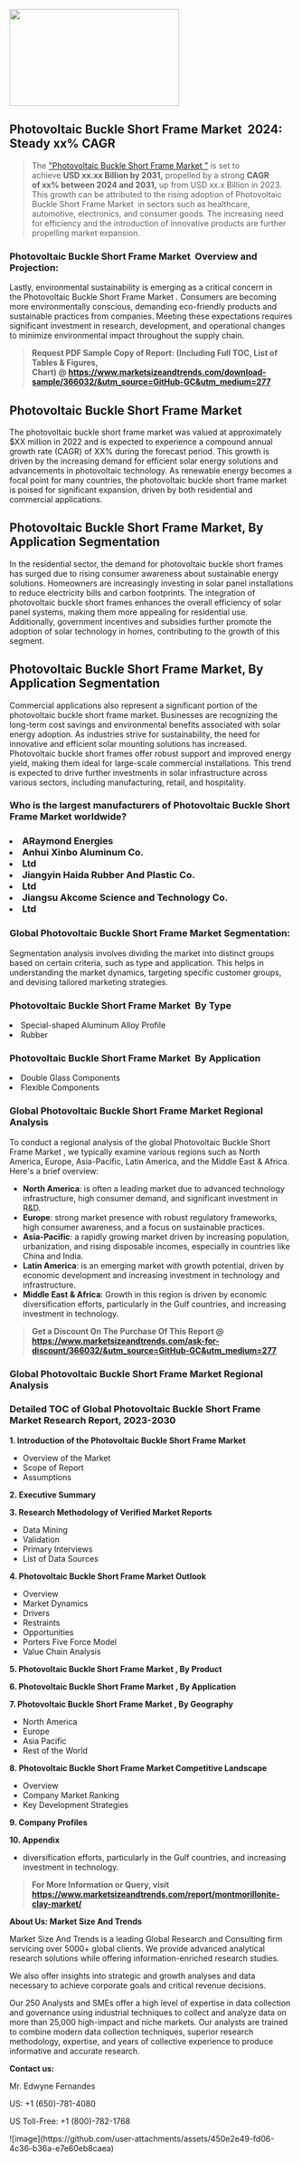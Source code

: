 <p><img class="alignnone size-medium wp-image-20088" src="https://ffe5etoiles.com/wp-content/uploads/2024/12/MST1-300x171.png" alt="" width="300" height="171" /></p><h2 id="ember46" class="ember-view reader-text-block__heading-2">Photovoltaic Buckle Short Frame Market &nbsp;2024: Steady&nbsp;xx% CAGR</h2><blockquote id="ember47" class="ember-view reader-text-block__blockquote">The&nbsp;<a class="app-aware-link " href="https://www.marketsizeandtrends.com/download-sample/366032/&utm_source=GitHub-GC&utm_medium=277" target="_blank" data-test-app-aware-link="">"Photovoltaic Buckle Short Frame Market "</a>&nbsp;is set to achieve&nbsp;<strong>USD&nbsp;xx.xx&nbsp;Billion by 2031,</strong>&nbsp;propelled by a strong&nbsp;<strong>CAGR of&nbsp;xx% between 2024 and 2031,</strong>&nbsp;up from USD xx.x Billion in 2023. This growth can be attributed to the rising adoption of&nbsp;Photovoltaic Buckle Short Frame Market &nbsp;in sectors such as healthcare, automotive, electronics, and consumer goods. The increasing need for efficiency and the introduction of innovative products are further propelling market expansion.</blockquote><h3 id="ember48" class="ember-view reader-text-block__heading-3">Photovoltaic Buckle Short Frame Market &nbsp;Overview and Projection:</h3><p id="ember49" class="ember-view reader-text-block__paragraph">Lastly, environmental sustainability is emerging as a critical concern in the&nbsp;Photovoltaic Buckle Short Frame Market . Consumers are becoming more environmentally conscious, demanding eco-friendly products and sustainable practices from companies. Meeting these expectations requires significant investment in research, development, and operational changes to minimize environmental impact throughout the supply chain.</p><blockquote id="ember50" class="ember-view reader-text-block__blockquote"><strong>Request PDF Sample Copy of Report: (Including Full TOC, List of Tables &amp; Figures, Chart)&nbsp;@&nbsp;<strong><a href="https://www.marketsizeandtrends.com/download-sample/366032/&utm_source=GitHub-GC&utm_medium=277" target="_blank">https://www.marketsizeandtrends.com/download-sample/366032/&utm_source=GitHub-GC&utm_medium=277</a></strong></strong></blockquote><h3 class=""> <h2>Photovoltaic Buckle Short Frame Market</h2><p>The photovoltaic buckle short frame market was valued at approximately $XX million in 2022 and is expected to experience a compound annual growth rate (CAGR) of XX% during the forecast period. This growth is driven by the increasing demand for efficient solar energy solutions and advancements in photovoltaic technology. As renewable energy becomes a focal point for many countries, the photovoltaic buckle short frame market is poised for significant expansion, driven by both residential and commercial applications.</p><h2>Photovoltaic Buckle Short Frame Market, By Application Segmentation</h2><p>In the residential sector, the demand for photovoltaic buckle short frames has surged due to rising consumer awareness about sustainable energy solutions. Homeowners are increasingly investing in solar panel installations to reduce electricity bills and carbon footprints. The integration of photovoltaic buckle short frames enhances the overall efficiency of solar panel systems, making them more appealing for residential use. Additionally, government incentives and subsidies further promote the adoption of solar technology in homes, contributing to the growth of this segment.</p><h2>Photovoltaic Buckle Short Frame Market, By Application Segmentation</h2><p>Commercial applications also represent a significant portion of the photovoltaic buckle short frame market. Businesses are recognizing the long-term cost savings and environmental benefits associated with solar energy adoption. As industries strive for sustainability, the need for innovative and efficient solar mounting solutions has increased. Photovoltaic buckle short frames offer robust support and improved energy yield, making them ideal for large-scale commercial installations. This trend is expected to drive further investments in solar infrastructure across various sectors, including manufacturing, retail, and hospitality.</p></h3><h3 id="" class="">Who is the largest manufacturers of&nbsp;Photovoltaic Buckle Short Frame Market  worldwide?</h3><h3 class=""></Li><Li>ARaymond Energies</Li><Li> Anhui Xinbo Aluminum Co.</Li><Li> Ltd</Li><Li> Jiangyin Haida Rubber And Plastic Co.</Li><Li>Ltd</Li><Li> Jiangsu Akcome Science and Technology Co.</Li><Li> Ltd</h3><h3 id="ember53" class="ember-view reader-text-block__heading-3">Global&nbsp;Photovoltaic Buckle Short Frame Market  Segmentation:</h3><p id="ember54" class="ember-view reader-text-block__paragraph">Segmentation analysis involves dividing the market into distinct groups based on certain criteria, such as type and application. This helps in understanding the market dynamics, targeting specific customer groups, and devising tailored marketing strategies.</p><h3 id="" class="">Photovoltaic Buckle Short Frame Market &nbsp;By Type</h3><p></Li><Li>Special-shaped Aluminum Alloy Profile</Li><Li> Rubber</p><h3 id="" class="">Photovoltaic Buckle Short Frame Market &nbsp;By Application</h3><p class=""></Li><Li>Double Glass Components</Li><Li> Flexible Components</p><h3 id="ember62" class="ember-view reader-text-block__heading-3">Global Photovoltaic Buckle Short Frame Market  Regional Analysis</h3><p id="ember63" class="ember-view reader-text-block__paragraph">To conduct a regional analysis of the global Photovoltaic Buckle Short Frame Market , we typically examine various regions such as North America, Europe, Asia-Pacific, Latin America, and the Middle East &amp; Africa. Here's a brief overview:</p><ul><li><strong>North America</strong>: is often a leading market due to advanced technology infrastructure, high consumer demand, and significant investment in R&amp;D.</li><li><strong>Europe</strong>: strong market presence with robust regulatory frameworks, high consumer awareness, and a focus on sustainable practices.</li><li><strong>Asia-Pacific</strong>: a rapidly growing market driven by increasing population, urbanization, and rising disposable incomes, especially in countries like China and India.</li><li><strong>Latin America</strong>: is an emerging market with growth potential, driven by economic development and increasing investment in technology and infrastructure.</li><li><strong>Middle East &amp; Africa</strong>: Growth in this region is driven by economic diversification efforts, particularly in the Gulf countries, and increasing investment in technology.</li></ul><blockquote id="ember61" class="ember-view reader-text-block__blockquote"><strong>Get a Discount On The Purchase Of This Report @ <strong><a href="https://html-cleaner.com/" target="">https://www.marketsizeandtrends.com/ask-for-discount/366032/&utm_source=GitHub-GC&utm_medium=277</a></strong></strong></blockquote><h3 id="ember62" class="ember-view reader-text-block__heading-3">Global Photovoltaic Buckle Short Frame Market  Regional Analysis</h3><h3 id="" class="">Detailed TOC of Global Photovoltaic Buckle Short Frame Market  Research Report, 2023-2030</h3><p id="" class=""><strong>1. Introduction of the Photovoltaic Buckle Short Frame Market </strong></p><ul><li>Overview of the Market</li><li>Scope of Report</li><li>Assumptions</li></ul><p id="" class=""><strong>2. Executive Summary</strong></p><p id="" class=""><strong>3. Research Methodology of Verified Market Reports</strong></p><ul><li>Data Mining</li><li>Validation</li><li>Primary Interviews</li><li>List of Data Sources</li></ul><p id="" class=""><strong>4. Photovoltaic Buckle Short Frame Market  Outlook</strong></p><ul><li>Overview</li><li>Market Dynamics</li><li>Drivers</li><li>Restraints</li><li>Opportunities</li><li>Porters Five Force Model</li><li>Value Chain Analysis</li></ul><p id="" class=""><strong>5. Photovoltaic Buckle Short Frame Market , By Product</strong></p><p id="" class=""><strong>6. Photovoltaic Buckle Short Frame Market , By Application</strong></p><p id="" class=""><strong>7. Photovoltaic Buckle Short Frame Market , By Geography</strong></p><ul><li>North America</li><li>Europe</li><li>Asia Pacific</li><li>Rest of the World</li></ul><p id="" class=""><strong>8. Photovoltaic Buckle Short Frame Market  Competitive Landscape</strong></p><ul><li>Overview</li><li>Company Market Ranking</li><li>Key Development Strategies</li></ul><p id="" class=""><strong>9. Company Profiles</strong></p><p id="" class=""><strong>10. Appendix</strong></p><ul><li>diversification efforts, particularly in the Gulf countries, and increasing investment in technology.</li></ul><blockquote id="ember65" class="ember-view reader-text-block__blockquote"><strong>For More Information or Query, visit <strong><strong><a href="https://html-cleaner.com/" target="">https://www.marketsizeandtrends.com/report/montmorillonite-clay-market/</a></strong></strong></strong></blockquote><p id="" class=""><strong>About Us: Market Size And Trends</strong></p><p id="" class="">Market Size And Trends is a leading Global Research and Consulting firm servicing over 5000+ global clients. We provide advanced analytical research solutions while offering information-enriched research studies.</p><p id="" class="">We also offer insights into strategic and growth analyses and data necessary to achieve corporate goals and critical revenue decisions.</p><p id="" class="">Our 250 Analysts and SMEs offer a high level of expertise in data collection and governance using industrial techniques to collect and analyze data on more than 25,000 high-impact and niche markets. Our analysts are trained to combine modern data collection techniques, superior research methodology, expertise, and years of collective experience to produce informative and accurate research.</p><p id="" class=""><strong>Contact us:</strong></p><p id="" class="">Mr. Edwyne Fernandes</p><p id="" class="">US: +1 (650)-781-4080</p><p id="" class="">US Toll-Free: +1 (800)-782-1768</p>
![image](https://github.com/user-attachments/assets/450e2e49-fd06-4c36-b36a-e7e60eb8caea)
